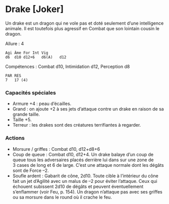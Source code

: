 # Drake [Joker]
Un drake est un dragon qui ne vole pas et doté seulement d’une intelligence animale. Il est toutefois plus agressif en Combat que son lointain cousin le dragon.

Allure : 4

	Agi Âme	For	Int	Vig
	d6  d10	d12+6	d6(A)	d12

Compétences : Combat d10, Intimidation d12, Perception d8

	PAR RES
	7	17 (4)

### Capacités spéciales
- Armure +4 : peau d’écailles.
- Grand : on ajoute +2 à ses jets d’attaque contre un drake en raison de sa grande taille.
- Taille +5.
- Terreur : les drakes sont des créatures terrifiantes à regarder.

### Actions
- Morsure / griffes : Combat d10,	d12+d8+6
- Coup de queue : Combat d10, d12+4. Un drake balaye d’un coup de queue tous les adversaires placés derrière lui dans sur une zone de 3 cases de long et 6 de large. C’est une attaque normale dont les dégâts sont de Force –2.
- Soufle ardent : Gabarit de cône, 2d10. Toute cible à l’intérieur du cône fait un jet d’Agilité avec un malus de –2 pour éviter l’attaque. Ceux qui échouent subissent 2d10 de dégâts et peuvent éventuellement s’enflammer (voir Feu, p. 154). Un dragon n’attaque pas avec ses griffes ou sa morsure dans le round où il crache le feu.
